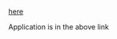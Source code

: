 

[here](https://github.com/shri-kanth/kuberenetes-demo-manifests)

Application is in the above link